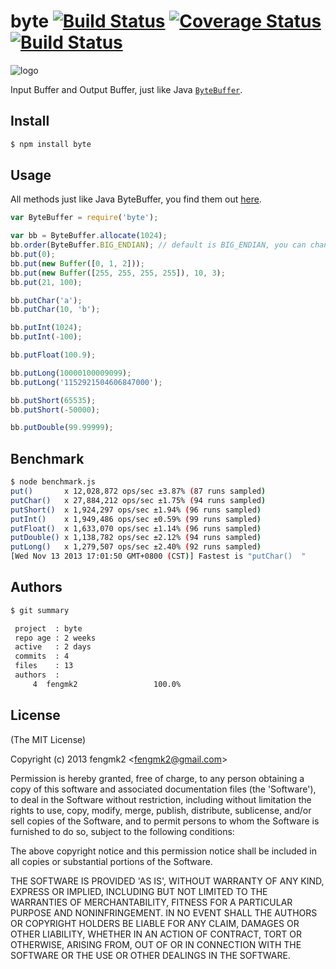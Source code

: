 byte [![Build Status](https://secure.travis-ci.org/fengmk2/byte.png)](http://travis-ci.org/fengmk2/byte) [![Coverage Status](https://coveralls.io/repos/fengmk2/byte/badge.png)](https://coveralls.io/r/fengmk2/byte) [![Build Status](https://drone.io/github.com/fengmk2/byte/status.png)](https://drone.io/github.com/fengmk2/byte/latest)
=======

![logo](https://raw.github.com/fengmk2/byte/master/logo.png)

Input Buffer and Output Buffer, just like Java [`ByteBuffer`](http://docs.oracle.com/javase/6/docs/api/java/nio/ByteBuffer.html).

## Install

```bash
$ npm install byte
```

## Usage

All methods just like Java ByteBuffer, you find them out [here](http://docs.oracle.com/javase/6/docs/api/java/nio/ByteBuffer.html#method_summary).

```js
var ByteBuffer = require('byte');

var bb = ByteBuffer.allocate(1024);
bb.order(ByteBuffer.BIG_ENDIAN); // default is BIG_ENDIAN, you can change it to LITTLE_ENDIAN.
bb.put(0);
bb.put(new Buffer([0, 1, 2]));
bb.put(new Buffer([255, 255, 255, 255]), 10, 3);
bb.put(21, 100);

bb.putChar('a');
bb.putChar(10, 'b');

bb.putInt(1024);
bb.putInt(-100);

bb.putFloat(100.9);

bb.putLong(10000100009099);
bb.putLong('1152921504606847000');

bb.putShort(65535);
bb.putShort(-50000);

bb.putDouble(99.99999);
```

## Benchmark

```bash
$ node benchmark.js
put()       x 12,028,872 ops/sec ±3.87% (87 runs sampled)
putChar()   x 27,884,212 ops/sec ±1.75% (94 runs sampled)
putShort()  x 1,924,297 ops/sec ±1.94% (96 runs sampled)
putInt()    x 1,949,486 ops/sec ±0.59% (99 runs sampled)
putFloat()  x 1,633,070 ops/sec ±1.14% (96 runs sampled)
putDouble() x 1,138,782 ops/sec ±2.12% (94 runs sampled)
putLong()   x 1,279,507 ops/sec ±2.40% (92 runs sampled)
[Wed Nov 13 2013 17:01:50 GMT+0800 (CST)] Fastest is "putChar()  "
```

## Authors

```bash
$ git summary

 project  : byte
 repo age : 2 weeks
 active   : 2 days
 commits  : 4
 files    : 13
 authors  :
     4  fengmk2                 100.0%
```

## License

(The MIT License)

Copyright (c) 2013 fengmk2 &lt;fengmk2@gmail.com&gt;

Permission is hereby granted, free of charge, to any person obtaining
a copy of this software and associated documentation files (the
'Software'), to deal in the Software without restriction, including
without limitation the rights to use, copy, modify, merge, publish,
distribute, sublicense, and/or sell copies of the Software, and to
permit persons to whom the Software is furnished to do so, subject to
the following conditions:

The above copyright notice and this permission notice shall be
included in all copies or substantial portions of the Software.

THE SOFTWARE IS PROVIDED 'AS IS', WITHOUT WARRANTY OF ANY KIND,
EXPRESS OR IMPLIED, INCLUDING BUT NOT LIMITED TO THE WARRANTIES OF
MERCHANTABILITY, FITNESS FOR A PARTICULAR PURPOSE AND NONINFRINGEMENT.
IN NO EVENT SHALL THE AUTHORS OR COPYRIGHT HOLDERS BE LIABLE FOR ANY
CLAIM, DAMAGES OR OTHER LIABILITY, WHETHER IN AN ACTION OF CONTRACT,
TORT OR OTHERWISE, ARISING FROM, OUT OF OR IN CONNECTION WITH THE
SOFTWARE OR THE USE OR OTHER DEALINGS IN THE SOFTWARE.

